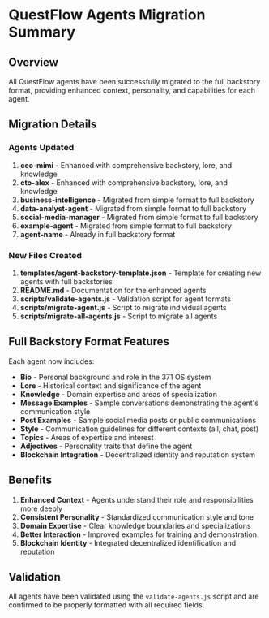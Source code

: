 # QuestFlow Agents Migration Summary

## Overview

All QuestFlow agents have been successfully migrated to the full backstory format, providing enhanced context, personality, and capabilities for each agent.

## Migration Details

### Agents Updated

1. **ceo-mimi** - Enhanced with comprehensive backstory, lore, and knowledge
2. **cto-alex** - Enhanced with comprehensive backstory, lore, and knowledge
3. **business-intelligence** - Migrated from simple format to full backstory
4. **data-analyst-agent** - Migrated from simple format to full backstory
5. **social-media-manager** - Migrated from simple format to full backstory
6. **example-agent** - Migrated from simple format to full backstory
7. **agent-name** - Already in full backstory format

### New Files Created

1. **templates/agent-backstory-template.json** - Template for creating new agents with full backstories
2. **README.md** - Documentation for the enhanced agents
3. **scripts/validate-agents.js** - Validation script for agent formats
4. **scripts/migrate-agent.js** - Script to migrate individual agents
5. **scripts/migrate-all-agents.js** - Script to migrate all agents

## Full Backstory Format Features

Each agent now includes:

- **Bio** - Personal background and role in the 371 OS system
- **Lore** - Historical context and significance of the agent
- **Knowledge** - Domain expertise and areas of specialization
- **Message Examples** - Sample conversations demonstrating the agent's communication style
- **Post Examples** - Sample social media posts or public communications
- **Style** - Communication guidelines for different contexts (all, chat, post)
- **Topics** - Areas of expertise and interest
- **Adjectives** - Personality traits that define the agent
- **Blockchain Integration** - Decentralized identity and reputation system

## Benefits

1. **Enhanced Context** - Agents understand their role and responsibilities more deeply
2. **Consistent Personality** - Standardized communication style and tone
3. **Domain Expertise** - Clear knowledge boundaries and specializations
4. **Better Interaction** - Improved examples for training and demonstration
5. **Blockchain Identity** - Integrated decentralized identification and reputation

## Validation

All agents have been validated using the `validate-agents.js` script and are confirmed to be properly formatted with all required fields.